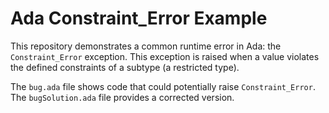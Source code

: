 # Ada Constraint_Error Example

This repository demonstrates a common runtime error in Ada: the `Constraint_Error` exception.  This exception is raised when a value violates the defined constraints of a subtype (a restricted type). 

The `bug.ada` file shows code that could potentially raise `Constraint_Error`.  The `bugSolution.ada` file provides a corrected version.